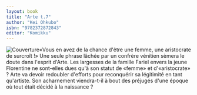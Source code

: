 ```yaml
---
layout: book
title: "Arte t.7"
author: "Kei Ohkubo"
isbn: "9782372872843"
editor: "Komikku"
---
```

![Couverture](/img/9782372872843.jpg)«Vous en avez de la chance d'être une femme, une aristocrate de surcroît !» Une seule phrase lâchée par un confrère vénitien sèmera le doute dans l'esprit d'Arte.
Les largesses de la famille Fariel envers la jeune Florentine ne sont-elles dues qu'à son statut de «femme» et d'«aristocrate» ?
Arte va devoir redoubler d'efforts pour reconquérir sa légitimité en tant qu'artiste.
Son acharnement viendra-t-il à bout des préjugés d'une époque où tout était décidé à la naissance ?
